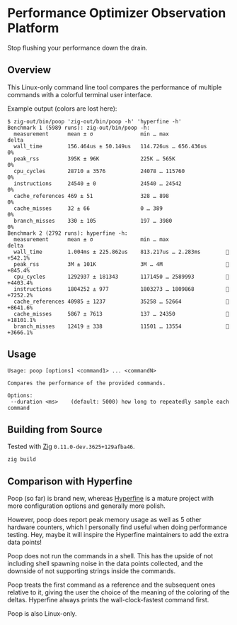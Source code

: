 # Performance Optimizer Observation Platform

Stop flushing your performance down the drain.

## Overview

This Linux-only command line tool compares the performance of multiple commands
with a colorful terminal user interface.

Example output (colors are lost here):

```
$ zig-out/bin/poop 'zig-out/bin/poop -h' 'hyperfine -h'
Benchmark 1 (5989 runs): zig-out/bin/poop -h:
  measurement      mean ± σ               min … max                  delta
  wall_time        156.464us ± 50.149us   114.726us … 656.436us      0%
  peak_rss         395K ± 96K             225K … 565K                0%
  cpu_cycles       28710 ± 3576           24078 … 115760             0%
  instructions     24540 ± 0              24540 … 24542              0%
  cache_references 469 ± 51               328 … 898                  0%
  cache_misses     32 ± 66                0 … 389                    0%
  branch_misses    330 ± 105              197 … 3980                 0%
Benchmark 2 (2792 runs): hyperfine -h:
  measurement      mean ± σ               min … max                  delta
  wall_time        1.004ms ± 225.862us    813.217us … 2.283ms        💩+542.1%
  peak_rss         3M ± 101K              3M … 4M                    💩+845.4%
  cpu_cycles       1292937 ± 181343       1171450 … 2589993          💩+4403.4%
  instructions     1804252 ± 977          1803273 … 1809868          💩+7252.2%
  cache_references 40985 ± 1237           35258 … 52664              💩+8641.6%
  cache_misses     5867 ± 7613            137 … 24350                💩+18101.1%
  branch_misses    12419 ± 338            11501 … 13554              💩+3666.1%
```

## Usage

```
Usage: poop [options] <command1> ... <commandN>

Compares the performance of the provided commands.

Options:
 --duration <ms>    (default: 5000) how long to repeatedly sample each command

```

## Building from Source

Tested with [Zig](https://ziglang.org/) `0.11.0-dev.3625+129afba46`.

```
zig build
```

## Comparison with Hyperfine

Poop (so far) is brand new, whereas
[Hyperfine](https://github.com/sharkdp/hyperfine) is a mature project with more
configuration options and generally more polish.

However, poop does report peak memory usage as well as 5 other hardware
counters, which I personally find useful when doing performance testing. Hey,
maybe it will inspire the Hyperfine maintainers to add the extra data points!

Poop does not run the commands in a shell. This has the upside of not
including shell spawning noise in the data points collected, and the downside
of not supporting strings inside the commands.

Poop treats the first command as a reference and the subsequent ones
relative to it, giving the user the choice of the meaning of the coloring of
the deltas. Hyperfine always prints the wall-clock-fastest command first.

Poop is also Linux-only.
